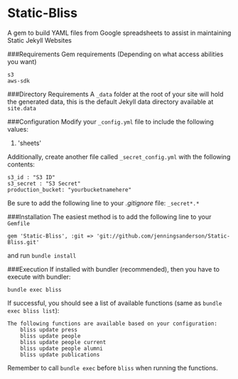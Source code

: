 Static-Bliss
============

A gem to build YAML files from Google spreadsheets to assist in maintaining Static Jekyll Websites

###Requirements
Gem requirements (Depending on what access abilities you want)
	
	s3
	aws-sdk

###Directory Requirements
A ````_data```` folder at the root of your site will hold the generated data, this is the default Jekyll data directory available at ```site.data```


###Configuration
Modify your ````_config.yml```` file to include the following values:

1. 'sheets'

Additionally, create another file called ````_secret_config.yml```` with the following contents:

	s3_id : "S3 ID"
	s3_secret : "S3 Secret"
	production_bucket: "yourbucketnamehere"


Be sure to add the following line to your _.gitignore_ file: ````_secret*.*````

###Installation
The easiest method is to add the following line to your ```Gemfile```
	
	gem 'Static-Bliss', :git => 'git://github.com/jenningsanderson/Static-Bliss.git'

and run ```bundle install```

###Execution
If installed with bundler (recommended), then you have to execute with bundler:

	bundle exec bliss
	
If successful, you should see a list of available functions (same as ```bundle exec bliss list```): 

	The following functions are available based on your configuration:
		bliss update press
		bliss update people
		bliss update people current
		bliss update people alumni
		bliss update publications

Remember to call ```bundle exec``` before ```bliss``` when running the functions.
